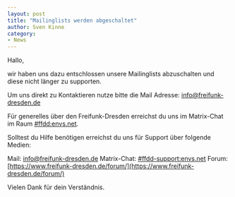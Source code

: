 ```yaml
---
layout: post
title: "Mailinglists werden abgeschaltet"
author: Sven Kinne
category:
- News
---
```


Hallo,

wir haben uns dazu entschlossen unsere Mailinglists abzuschalten und diese nicht länger zu supporten.

Um uns direkt zu Kontaktieren nutze bitte die Mail Adresse: info@freifunk-dresden.de

Für generelles über den Freifunk-Dresden erreichst du uns im Matrix-Chat im Raum [#ffdd:envs.net](https://matrix.to/#/#ffdd:envs.net).

Solltest du Hilfe benötigen erreichst du uns für Support über folgende Medien:

Mail: info@freifunk-dresden.de
Matrix-Chat: [#ffdd-support:envs.net](https://matrix.to/#/#ffdd-support:envs.net)
Forum: [https://www.freifunk-dresden.de/forum/](https://www.freifunk-dresden.de/forum/)

Vielen Dank für dein Verständnis.
